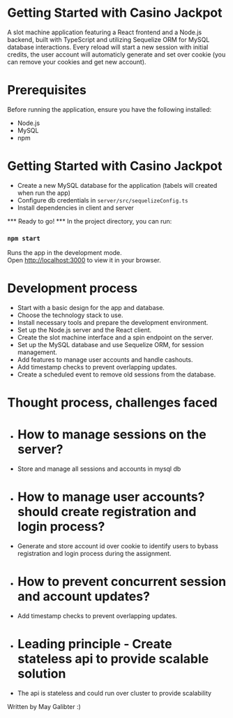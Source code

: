 # Getting Started with Casino Jackpot

A slot machine application featuring a React frontend and a Node.js backend,
built with TypeScript and utilizing Sequelize ORM for MySQL database interactions.
Every reload will start a new session with initial credits, 
the user account will automaticly generate and set over cookie (you can remove your cookies and get new account).

# Prerequisites
Before running the application, ensure you have the following installed:
- Node.js
- MySQL 
- npm

# Getting Started with Casino Jackpot

- Create a new MySQL database for the application (tabels will created when run the app)
- Configure db credentials in `server/src/sequelizeConfig.ts`
- Install dependencies in client and server

 *** Ready to go! ***
  In the project directory, you can run:

  ### `npm start`
  
  Runs the app in the development mode.\
  Open [http://localhost:3000](http://localhost:3000) to view it in your browser.

  # Development process
  - Start with a basic design for the app and database.
  - Choose the technology stack to use.
  - Install necessary tools and prepare the development environment.
  - Set up the Node.js server and the React client.
  - Create the slot machine interface and a spin endpoint on the server.
  - Set up the MySQL database and use Sequelize ORM, for session management.
  - Add features to manage user accounts and handle cashouts.
  - Add timestamp checks to prevent overlapping updates.
  - Create a scheduled event to remove old sessions from the database.

  # Thought process, challenges faced
  -  # How to manage sessions on the server?
  -  Store and manage all sessions and accounts in mysql db
  -  # How to manage user accounts? should create registration and login process?
  -  Generate and store account id over cookie to identify users to bybass registration and login process during the assignment.
  -  # How to prevent concurrent session and account updates?
  -  Add timestamp checks to prevent overlapping updates.
  -  # Leading principle - Create stateless api to provide scalable solution
  -  The api is stateless and could run over cluster to provide scalability

Written by May Galibter :)
